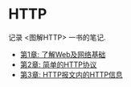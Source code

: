 # HTTP #

记录 <图解HTTP> 一书的笔记.

- [第1章: 了解Web及网络基础](./chapter01.md)
- [第2章: 简单的HTTP协议](./chapter02.md)
- [第3章: HTTP报文内的HTTP信息](./chapter03.md)
